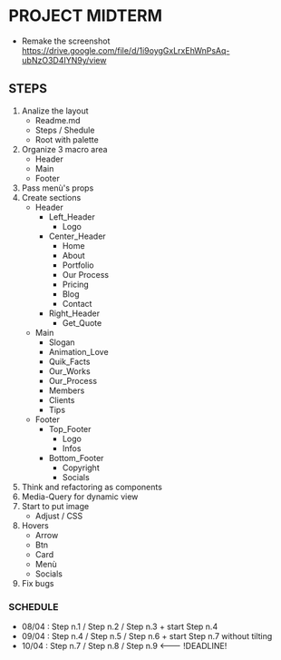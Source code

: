 # PROJECT MIDTERM #

- Remake the screenshot https://drive.google.com/file/d/1i9oygGxLrxEhWnPsAq-ubNzO3D4IYN9y/view

## STEPS ##

1) Analize the layout
    - Readme.md
    - Steps / Shedule
    - Root with palette
2) Organize 3 macro area
    - Header
    - Main
    - Footer
3) Pass menù's props
4) Create sections
    - Header
        - Left_Header
            - Logo
        - Center_Header
            - Home
            - About
            - Portfolio
            - Our Process
            - Pricing
            - Blog
            - Contact
        - Right_Header
            - Get_Quote
    - Main
        - Slogan
        - Animation_Love
        - Quik_Facts
        - Our_Works
        - Our_Process
        - Members
        - Clients
        - Tips
    - Footer
        - Top_Footer
            - Logo
            - Infos
        - Bottom_Footer
            - Copyright
            - Socials
5) Think and refactoring as components
6) Media-Query for dynamic view
7) Start to put image
    - Adjust / CSS
8) Hovers
    - Arrow
    - Btn
    - Card
    - Menù
    - Socials
9) Fix bugs

### SCHEDULE ###

- 08/04 : Step n.1 / Step n.2 / Step n.3 + start Step n.4
- 09/04 : Step n.4 / Step n.5 / Step n.6 + start Step n.7 without tilting
- 10/04 : Step n.7 / Step n.8 / Step n.9 <--- !DEADLINE!